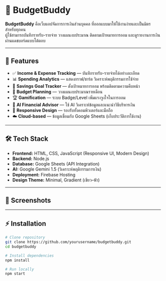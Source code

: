 # 💸 BudgetBuddy

**BudgetBuddy** คือเว็บแอปจัดการการเงินส่วนบุคคล ที่ออกแบบมาให้ใช้งานง่ายและเป็นมิตรสำหรับทุกคน  
ผู้ใช้สามารถบันทึกรายรับ-รายจ่าย วางแผนงบประมาณ ติดตามเป้าหมายการออม และดูรายงานการเงินผ่านแดชบอร์ดแบบโต้ตอบ

---

## 🚀 Features

- ✅ **Income & Expense Tracking** — บันทึกรายรับ-รายจ่ายได้อย่างละเอียด
- 📊 **Spending Analytics** — แสดงกราฟ/ชาร์ต วิเคราะห์พฤติกรรมการใช้จ่าย
- 🎯 **Savings Goal Tracker** — ตั้งเป้าหมายการออม พร้อมติดตามความคืบหน้า
- 📅 **Budget Planning** — วางแผนงบประมาณรายเดือน
- 🏆 **Gamification** — ระบบ Badge/Level เพิ่มแรงจูงใจในการออม
- 🤖 **AI Financial Advisor** — ใช้ AI วิเคราะห์ข้อมูลและแนะนำวิธีบริหารเงิน
- 📱 **Responsive Design** — รองรับทั้งคอมพิวเตอร์และมือถือ
- ☁️ **Cloud-based** — ข้อมูลเชื่อมกับ Google Sheets (เก็บประวัติการใช้งาน)

---

## 🛠️ Tech Stack

- **Frontend:** HTML, CSS, JavaScript (Responsive UI, Modern Design)
- **Backend:** Node.js
- **Database:** Google Sheets (API Integration)
- **AI:** Google Gemini 1.5 (วิเคราะห์พฤติกรรมการเงิน)
- **Deployment:** Firebase Hosting
- **Design Theme:** Minimal, Gradient (เขียว–ฟ้า)

---

## 📸 Screenshots

 

---

## ⚡ Installation

```bash
# Clone repository
git clone https://github.com/yourusername/budgetbuddy.git
cd budgetbuddy

# Install dependencies
npm install

# Run locally
npm start
